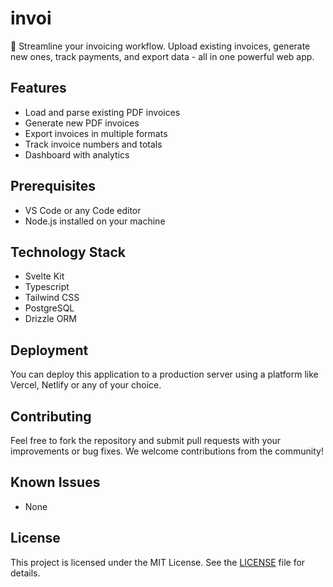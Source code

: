 # invoi

💼 Streamline your invoicing workflow. Upload existing invoices, generate new ones, track payments, and export data - all in one powerful web app.

## Features

- Load and parse existing PDF invoices
- Generate new PDF invoices
- Export invoices in multiple formats
- Track invoice numbers and totals
- Dashboard with analytics

## Prerequisites

- VS Code or any Code editor
- Node.js installed on your machine

## Technology Stack

- Svelte Kit
- Typescript
- Tailwind CSS
- PostgreSQL
- Drizzle ORM

## Deployment

You can deploy this application to a production server using a platform like Vercel, Netlify or any of your choice.

## Contributing

Feel free to fork the repository and submit pull requests with your improvements or bug fixes. We welcome contributions from the community!

## Known Issues

- None

## License

This project is licensed under the MIT License. See the [LICENSE](LICENSE) file for details.
